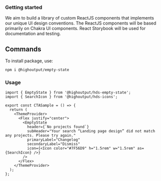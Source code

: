 ### Getting started

We aim to build a library of custom ReactJS components that implements our unique UI design conventions. The ReactJS components will be based primarily on Chakra UI components. React Storybook will be used for documentation and testing.

## Commands

To install package, use:

```bash
npm i @highoutput/empty-state
```

### Usage

```tsx
import { EmptyState } from '@highoutput/hds-empty-state';
import { SearchIcon } from '@highoutput/hds-icons';

export const CTASample = () => {
  return (
    <ThemeProvider>
      <Flex justify="center">
        <EmptyState
          header={`No projects found`}
          subHeader="Your search “Landing page design” did not match any projects. Please try again."
          primaryLabel="Changelog"
          secondaryLabel="Dismiss"
          icon={<Icon color="#7F56D9" h="1.5rem" w="1.5rem" as={SearchIcon} />}
        />
      </Flex>
    </ThemeProvider>
  );
};
```
